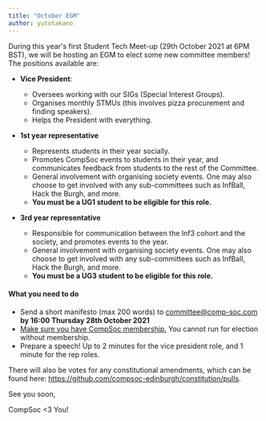 ```yaml
---
title: "October EGM"
author: yutotakano
---
```


During this year's first Student Tech Meet-up (29th October 2021 at 6PM BST), we will be hosting an EGM to elect some new committee members! The positions available are:

- **Vice President**:
  - Oversees working with our SIGs (Special Interest Groups).
  - Organises monthly STMUs (this involves pizza procurement and finding speakers).
  - Helps the President with everything.

- **1st year representative**
  - Represents students in their year socially.
  - Promotes CompSoc events to students in their year, and communicates feedback from students to the rest of the Committee.
  - General involvement with organising society events. One may also choose to get involved with any sub-committees such as InfBall, Hack the Burgh, and more.
  - **You must be a UG1 student to be eligible for this role.**

- **3rd year representative**
  - Responsible for communication between the Inf3 cohort and the society, and promotes events to the year.
  - General involvement with organising society events. One may also choose to get involved with any sub-committees such as InfBall, Hack the Burgh, and more.
  - **You must be a UG3 student to be eligible for this role.**

#### What you need to do

- Send a short manifesto (max 200 words) to committee@comp-soc.com **by 16:00 Thursday 28th October 2021**
- [Make sure you have CompSoc membership.](/join) You cannot run for election without membership.
- Prepare a speech! Up to 2 minutes for the vice president role, and 1 minute for the rep roles.

There will also be votes for any constitutional amendments, which can be found here: <https://github.com/compsoc-edinburgh/constitution/pulls>.

See you soon,

CompSoc <3 You!
